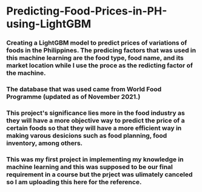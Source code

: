 # Predicting-Food-Prices-in-PH-using-LightGBM
### Creating a LightGBM model to predict prices of variations of foods in the Philippines. The predicing factors that was used in this machine learning are the food type, food name, and its market location while I use the proce as the redicting factor of the machine.
### The database that was used came from World Food Programme (updated as of November 2021.)
### This project's significance lies more in the food industry as they will have a more objective way to predict the price of a certain foods so that they will have a more efficient way in making varous desicions such as food planning, food inventory, among others.
### This was my first project in implementing my knowledge in machine learning and this was supposed to be our final requirement in a course but the prject was ulimately canceled so I am uploading this here for the reference.
